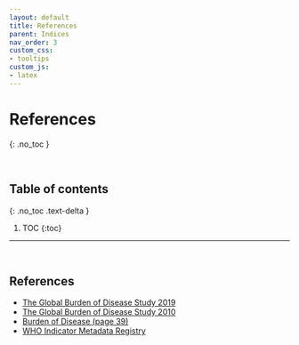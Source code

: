 ```yaml
---
layout: default
title: References
parent: Indices
nav_order: 3
custom_css:
- tooltips
custom_js:
- latex
---
```


# References
{: .no_toc }

<br>

## Table of contents
{: .no_toc .text-delta }

1. TOC
{:toc}

---

<br>

## References

* [The Global Burden of Disease Study 2019](https://www.thelancet.com/journals/lancet/issue/vol396no10258/PIIS0140-6736(20)X0042-0)
* [The Global Burden of Disease Study 2010](https://www.thelancet.com/journals/lancet/issue/vol380no9859/PIIS0140-6736(12)X6053-7)  
* [Burden of Disease (page 39)](https://www.who.int/chp/chronic_disease_report/full_report.pdf)  
* [WHO Indicator Metadata Registry](https://score.tools.who.int/tools/enable-data-use-for-policy-and-action/tool/who-indicator-metadata-registry-73/)
